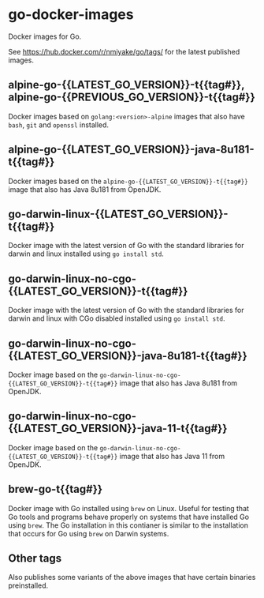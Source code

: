 go-docker-images
================
Docker images for Go.

See https://hub.docker.com/r/nmiyake/go/tags/ for the latest published images.

alpine-go-{{LATEST_GO_VERSION}}-t{{tag#}}, alpine-go-{{PREVIOUS_GO_VERSION}}-t{{tag#}}
--------------------------------------------------------------------------------------
Docker images based on `golang:<version>-alpine` images that also have `bash`, `git` and `openssl` installed.

alpine-go-{{LATEST_GO_VERSION}}-java-8u181-t{{tag#}}
----------------------------------------------------
Docker images based on the `alpine-go-{{LATEST_GO_VERSION}}-t{{tag#}}` image that also has Java 8u181 from OpenJDK.

go-darwin-linux-{{LATEST_GO_VERSION}}-t{{tag#}}
-----------------------------------------------
Docker image with the latest version of Go with the standard libraries for darwin and linux installed using `go install std`.

go-darwin-linux-no-cgo-{{LATEST_GO_VERSION}}-t{{tag#}}
------------------------------------------------------
Docker image with the latest version of Go with the standard libraries for darwin and linux with CGo disabled installed using
`go install std`.

go-darwin-linux-no-cgo-{{LATEST_GO_VERSION}}-java-8u181-t{{tag#}}
-----------------------------------------------------------------
Docker image based on the `go-darwin-linux-no-cgo-{{LATEST_GO_VERSION}}-t{{tag#}}` image that also has Java 8u181 from OpenJDK.

go-darwin-linux-no-cgo-{{LATEST_GO_VERSION}}-java-11-t{{tag#}}
--------------------------------------------------------------
Docker image based on the `go-darwin-linux-no-cgo-{{LATEST_GO_VERSION}}-t{{tag#}}` image that also has Java 11 from OpenJDK.

brew-go-t{{tag#}}
-----------------
Docker image with Go installed using `brew` on Linux. Useful for testing that Go tools and programs behave properly on systems
that have installed Go using `brew`. The Go installation in this contianer is similar to the installation that occurs for Go
using `brew` on Darwin systems.

Other tags
----------
Also publishes some variants of the above images that have certain binaries preinstalled.
